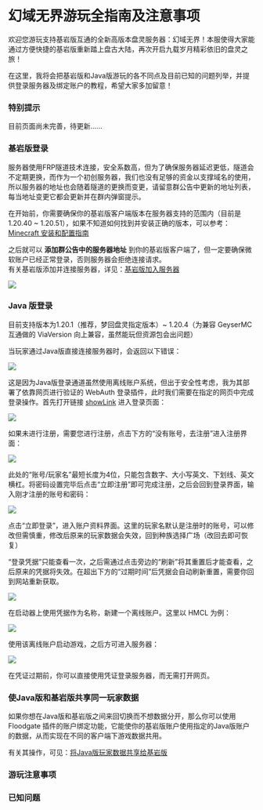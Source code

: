 # 幻域无界游玩全指南及注意事项
欢迎您游玩支持基岩版互通的全新高版本盘灵服务器：幻域无界！本服使得大家能通过方便快捷的基岩版重新踏上盘古大陆，再次开启九载岁月精彩依旧的盘灵之旅！

在这里，我将会把基岩版和Java版游玩的各不同点及目前已知的问题列举，并提供登录服务器及绑定账户的教程，希望大家多加留意！

### 特别提示

目前页面尚未完善，待更新......

### 基岩版登录

服务器使用FRP隧道技术连接，安全系数高，但为了确保服务器延迟更低，隧道会不定期更换，而作为一个初创服务器，我们也没有足够的资金以支撑域名的使用，所以服务器的地址也会随着隧道的更换而变更，请留意群公告中更新的地址列表，每当地址变更它都会更新并在群内弹窗提示。

在开始前，你需要确保你的基岩版客户端版本在服务器支持的范围内（目前是1.20.40 ~ 1.20.51），如果不知道如何找到并安装正确的版本，可以参考：[Minecraft 安装和配置指南](./../1919810/MCGuide/)

之后就可以 **添加群公告中的服务器地址** 到你的基岩版客户端了，但一定要确保微软账户已经正常登录，否则服务器会拒绝连接请求。\
有关基岩版添加并连接服务器，详见：[基岩版加入服务器](./../1919810/MCGuide/connect/bedrock.js)

![](./resources/1.webp)

### Java 版登录

目前支持版本为1.20.1（推荐，梦回盘灵指定版本）~ 1.20.4（为兼容 GeyserMC 互通做的 ViaVersion 向上兼容，虽然能玩但资源包会出问题）

当玩家通过Java版直接连接服务器时，会返回以下错误：

![](./documents/JERefused.webp)

这是因为Java版登录通道虽然使用离线账户系统，但出于安全性考虑，我为其部署了依靠网页进行验证的 WebAuth 登录插件，此时我们需要在指定的网页中完成登录操作。首先打开链接 [showLink](http://fcub-login.eo.mk/) 进入登录页面：

![](./documents/JELogin1.webp)

如果未进行注册，需要您进行注册，点击下方的“没有账号，去注册”进入注册界面：

![](./documents/JELogin2.webp)

此处的“账号/玩家名”最短长度为4位，只能包含数字、大小写英文、下划线、英文横杠。将密码设置完毕后点击“立即注册”即可完成注册，之后会回到登录界面，输入刚才注册的账号和密码：

![](./documents/JELogin3.webp)

点击“立即登录”，进入账户资料界面。这里的玩家名默认是注册时的账号，可以修改但需慎重，修改后原来的玩家数据会失效，回到种族选择广场（改回去即可恢复）

“登录凭据”只能查看一次，之后需通过点击旁边的“刷新”将其重置后才能查看，之后原来的凭据将失效。在超出下方的“过期时间”后凭据会自动刷新重置，需要你回到网站重新获取。

![](./documents/JELogin4.webp)

在启动器上使用凭据作为名称，新建一个离线账户。这里以 HMCL 为例：

![](./documents/JELogin5.webp)

使用该离线账户启动游戏，之后方可进入服务器：

![](./documents/JELogin7.webp)

在凭证过期前，你可以直接使用凭证登录服务器，而无需打开网页。

### 使Java版和基岩版共享同一玩家数据

如果你想在Java版和基岩版之间来回切换而不想数据分开，那么你可以使用 Floodgate 插件的账户绑定功能，它能使你的基岩版账户使用指定的Java版账户的数据，从而实现在不同的客户端下游戏数据共用。

有关其操作，可见：[将Java版玩家数据共享给基岩版](./documents/linkaccount.md)

### 游玩注意事项



### 已知问题



